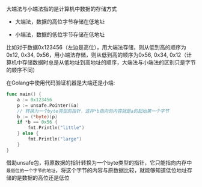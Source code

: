 大端法与小端法指的是计算机中数据的存储方式

- 大端法，数据的高位字节存储在低地址

- 小端法，数据的低位字节存储在低地址

比如对于数据0x123456（左边是高位），用大端法存储，则从低到高的顺序为0x12, 0x34, 0x56，用小端法存储，则从低到高的顺序为0x56, 0x34, 0x12（计算机中存储数据时总是从低地址到高地址的顺序，大端法与小端法的区别只是字节的顺序不同）

在Golang中使用代码验证机器是大端还是小端:

```go
func main() {
	a := 0x123456
	p := unsafe.Pointer(&a)
	// 转换为一个byte类型的指针，这样*b指向的内容就是a的起始第一个字节
	b := (*byte)(p)
	if *b == 0x56 {
		fmt.Println("little")
	} else {
		fmt.Println("large")
	}
}
```

借助unsafe包，将原数据的指针转换为一个byte类型的指针，它只能指向内存中`最低位的一个字节的地址`，将这个字节的内容与原数据比较，就能够知道低位地址存储的是数据的高位还是低位

